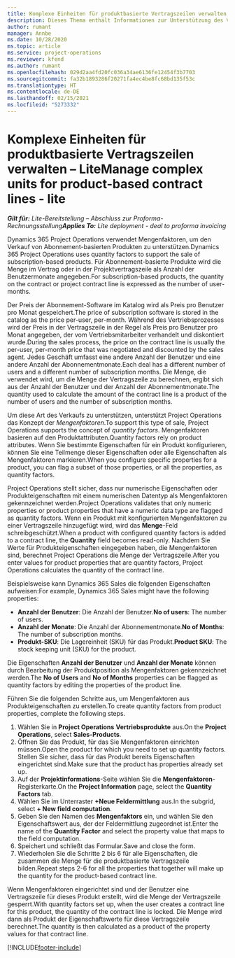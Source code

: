```yaml
---
title: Komplexe Einheiten für produktbasierte Vertragszeilen verwalten – Lite
description: Dieses Thema enthält Informationen zur Unterstützung des Verkaufs von abonnementbasierten Produkten.
author: rumant
manager: Annbe
ms.date: 10/28/2020
ms.topic: article
ms.service: project-operations
ms.reviewer: kfend
ms.author: rumant
ms.openlocfilehash: 029d2aa4fd20fc036a34ae6136fe12454f3b7703
ms.sourcegitcommit: fa32b1893286f20271fa4ec4be8fc68bd135f53c
ms.translationtype: HT
ms.contentlocale: de-DE
ms.lasthandoff: 02/15/2021
ms.locfileid: "5273332"
---
```

# <a name="manage-complex-units-for-product-based-contract-lines---lite"></a><span data-ttu-id="db5c3-103">Komplexe Einheiten für produktbasierte Vertragszeilen verwalten – Lite</span><span class="sxs-lookup"><span data-stu-id="db5c3-103">Manage complex units for product-based contract lines - lite</span></span>

<span data-ttu-id="db5c3-104">_**Gilt für:** Lite-Bereitstellung – Abschluss zur Proforma-Rechnungsstellung_</span><span class="sxs-lookup"><span data-stu-id="db5c3-104">_**Applies To:** Lite deployment - deal to proforma invoicing_</span></span>

<span data-ttu-id="db5c3-105">Dynamics 365 Project Operations verwendet Mengenfaktoren, um den Verkauf von Abonnement-basierten Produkten zu unterstützen.</span><span class="sxs-lookup"><span data-stu-id="db5c3-105">Dynamics 365 Project Operations uses quantity factors to support the sale of subscription-based products.</span></span> <span data-ttu-id="db5c3-106">Für Abonnement-basierte Produkte wird die Menge im Vertrag oder in der Projektvertragszeile als Anzahl der Benutzermonate angegeben.</span><span class="sxs-lookup"><span data-stu-id="db5c3-106">For subscription-based products, the quantity on the contract or project contract line is expressed as the number of user-months.</span></span>

<span data-ttu-id="db5c3-107">Der Preis der Abonnement-Software im Katalog wird als Preis pro Benutzer pro Monat gespeichert.</span><span class="sxs-lookup"><span data-stu-id="db5c3-107">The price of subscription software is stored in the catalog as the price per-user, per-month.</span></span> <span data-ttu-id="db5c3-108">Während des Vertriebsprozesses wird der Preis in der Vertragszeile in der Regel als Preis pro Benutzer pro Monat angegeben, der vom Vertriebsmitarbeiter verhandelt und diskontiert wurde.</span><span class="sxs-lookup"><span data-stu-id="db5c3-108">During the sales process, the price on the contract line is usually the per-user, per-month price that was negotiated and discounted by the sales agent.</span></span> <span data-ttu-id="db5c3-109">Jedes Geschäft umfasst eine andere Anzahl der Benutzer und eine andere Anzahl der Abonnementmonate.</span><span class="sxs-lookup"><span data-stu-id="db5c3-109">Each deal has a different number of users and a different number of subscription months.</span></span> <span data-ttu-id="db5c3-110">Die Menge, die verwendet wird, um die Menge der Vertragszeile zu berechnen, ergibt sich aus der Anzahl der Benutzer und der Anzahl der Abonnementmonate.</span><span class="sxs-lookup"><span data-stu-id="db5c3-110">The quantity used to calculate the amount of the contract line is a product of the number of users and the number of subscription months.</span></span>

<span data-ttu-id="db5c3-111">Um diese Art des Verkaufs zu unterstützen, unterstützt Project Operations das Konzept der *Mengenfaktoren*.</span><span class="sxs-lookup"><span data-stu-id="db5c3-111">To support this type of sale, Project Operations supports the concept of *quantity factors*.</span></span> <span data-ttu-id="db5c3-112">Mengenfaktoren basieren auf den Produktattributen.</span><span class="sxs-lookup"><span data-stu-id="db5c3-112">Quantity factors rely on product attributes.</span></span> <span data-ttu-id="db5c3-113">Wenn Sie bestimmte Eigenschaften für ein Produkt konfigurieren, können Sie eine Teilmenge dieser Eigenschaften oder alle Eigenschaften als Mengenfaktoren markieren.</span><span class="sxs-lookup"><span data-stu-id="db5c3-113">When you configure specific properties for a product, you can flag a subset of those properties, or all the properties, as quantity factors.</span></span>

<span data-ttu-id="db5c3-114">Project Operations stellt sicher, dass nur numerische Eigenschaften oder Produkteigenschaften mit einem numerischen Datentyp als Mengenfaktoren gekennzeichnet werden.</span><span class="sxs-lookup"><span data-stu-id="db5c3-114">Project Operations validates that only numeric properties or product properties that have a numeric data type are flagged as quantity factors.</span></span> <span data-ttu-id="db5c3-115">Wenn ein Produkt mit konfigurierten Mengenfaktoren zu einer Vertragszeile hinzugefügt wird, wird das **Menge**-Feld schreibgeschützt.</span><span class="sxs-lookup"><span data-stu-id="db5c3-115">When a product with configured quantity factors is added to a contract line, the **Quantity** field  becomes read-only.</span></span> <span data-ttu-id="db5c3-116">Nachdem Sie Werte für Produkteigenschaften eingegeben haben, die Mengenfaktoren sind, berechnet Project Operations die Menge der Vertragszeile.</span><span class="sxs-lookup"><span data-stu-id="db5c3-116">After you enter values for product properties that are quantity factors, Project Operations calculates the quantity of the contract line.</span></span>

<span data-ttu-id="db5c3-117">Beispielsweise kann Dynamics 365 Sales die folgenden Eigenschaften aufweisen:</span><span class="sxs-lookup"><span data-stu-id="db5c3-117">For example, Dynamics 365 Sales might have the following properties:</span></span>

- <span data-ttu-id="db5c3-118">**Anzahl der Benutzer**: Die Anzahl der Benutzer.</span><span class="sxs-lookup"><span data-stu-id="db5c3-118">**No of users**: The number of users.</span></span>
- <span data-ttu-id="db5c3-119">**Anzahl der Monate**: Die Anzahl der Abonnementmonate.</span><span class="sxs-lookup"><span data-stu-id="db5c3-119">**No of Months**: The number of subscription months.</span></span>
- <span data-ttu-id="db5c3-120">**Produkt-SKU**: Die Lagereinheit (SKU) für das Produkt.</span><span class="sxs-lookup"><span data-stu-id="db5c3-120">**Product SKU**: The stock keeping unit (SKU) for the product.</span></span>

<span data-ttu-id="db5c3-121">Die Eigenschaften **Anzahl der Benutzer** und **Anzahl der Monate** können durch Bearbeitung der Produktposition als Mengenfaktoren gekennzeichnet werden.</span><span class="sxs-lookup"><span data-stu-id="db5c3-121">The **No of Users** and **No of Months** properties can be flagged as quantity factors by editing the properties of the product line.</span></span>

<span data-ttu-id="db5c3-122">Führen Sie die folgenden Schritte aus, um Mengenfaktoren aus Produkteigenschaften zu erstellen.</span><span class="sxs-lookup"><span data-stu-id="db5c3-122">To create quantity factors from product properties, complete the following steps.</span></span>

1. <span data-ttu-id="db5c3-123">Wählen Sie in **Project Operations** **Vertriebsprodukte** aus.</span><span class="sxs-lookup"><span data-stu-id="db5c3-123">On the **Project Operations**, select **Sales-Products**.</span></span>
2. <span data-ttu-id="db5c3-124">Öffnen Sie das Produkt, für das Sie Mengenfaktoren einrichten müssen.</span><span class="sxs-lookup"><span data-stu-id="db5c3-124">Open the product for which you need to set up quantity factors.</span></span> <span data-ttu-id="db5c3-125">Stellen Sie sicher, dass für das Produkt bereits Eigenschaften eingerichtet sind.</span><span class="sxs-lookup"><span data-stu-id="db5c3-125">Make sure that the product has properties already set up.</span></span>
3. <span data-ttu-id="db5c3-126">Auf der **Projektinformations**-Seite wählen Sie die **Mengenfaktoren**-Registerkarte.</span><span class="sxs-lookup"><span data-stu-id="db5c3-126">On the **Project Information** page, select the **Quantity Factors** tab.</span></span>
4. <span data-ttu-id="db5c3-127">Wählen Sie im Unterraster **+Neue Feldermittlung** aus.</span><span class="sxs-lookup"><span data-stu-id="db5c3-127">In the subgrid, select **+ New field computation**.</span></span>
5. <span data-ttu-id="db5c3-128">Geben Sie den Namen des **Mengenfaktors** ein, und wählen Sie den Eigenschaftswert aus, der der Feldermittlung zugeordnet ist.</span><span class="sxs-lookup"><span data-stu-id="db5c3-128">Enter the name of the **Quantity Factor** and select the property value that maps to the field computation.</span></span>
6. <span data-ttu-id="db5c3-129">Speichert und schließt das Formular.</span><span class="sxs-lookup"><span data-stu-id="db5c3-129">Save and close the form.</span></span>
7. <span data-ttu-id="db5c3-130">Wiederholen Sie die Schritte 2 bis 6 für alle Eigenschaften, die zusammen die Menge für die produktbasierte Vertragszeile bilden.</span><span class="sxs-lookup"><span data-stu-id="db5c3-130">Repeat steps 2-6 for all the properties that together will make up the quantity for the product-based contract line.</span></span>

<span data-ttu-id="db5c3-131">Wenn Mengenfaktoren eingerichtet sind und der Benutzer eine Vertragszeile für dieses Produkt erstellt, wird die Menge der Vertragszeile gesperrt.</span><span class="sxs-lookup"><span data-stu-id="db5c3-131">With quantity factors set up, when the user creates a contract line for this product, the quantity of the contract line is locked.</span></span> <span data-ttu-id="db5c3-132">Die Menge wird dann als Produkt der Eigenschaftswerte für diese Vertragszeile berechnet.</span><span class="sxs-lookup"><span data-stu-id="db5c3-132">The quantity is then calculated as a product of the property values for that contract line.</span></span>


[!INCLUDE[footer-include](../../includes/footer-banner.md)]